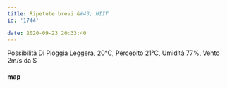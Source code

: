 ```yaml
---
title: Ripetute brevi &#43; HIIT
id: '1744'

date: 2020-09-23 20:33:40
---
```


Possibilità Di Pioggia Leggera, 20°C, Percepito 21°C, Umidità 77%, Vento 2m/s da S

<!-- ![image](/images/2021/08/20200923-activity-map_hu399fd7e722126fde983cbc66662b2d87_67924_700x0_resize_box_3.png) -->

#### map
